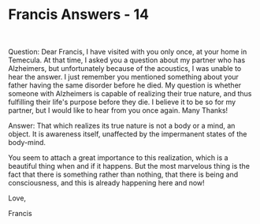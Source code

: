 # Francis Answers - 14



&nbsp;

Question: Dear Francis, I have visited with you only once, at your home in Temecula. At that time, I asked you a question about my partner who has Alzheimers, but unfortunately because of the acoustics, I was unable to hear the answer. I just remember you mentioned something about your father having the same disorder before he died. My question is whether someone with Alzheimers is capable of realizing their true nature, and thus fulfilling their life\'s purpose before they die. I believe it to be so for my partner, but I would like to hear from you once again. Many Thanks!










  








Answer: That which realizes its true nature is not a body or a mind, an object. It is awareness itself, unaffected by the impermanent states of the body-mind.&nbsp;






You seem to attach a great importance to this realization, which is a beautiful thing when and if it happens. But the most marvelous thing is the fact that there is something rather than nothing, that there is being and consciousness, and this is already happening here and now!






  








Love,






  








Francis





  












